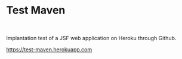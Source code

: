 # Test Maven
<br/>

Implantation test of a JSF web application on Heroku through Github.

https://test-maven.herokuapp.com

